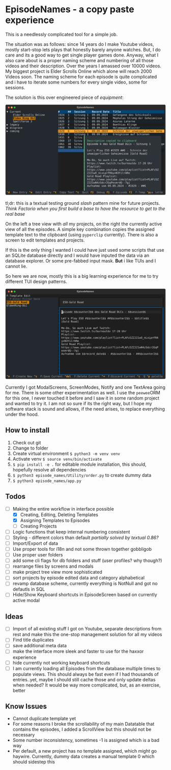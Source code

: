 # EpisodeNames - a copy paste experience

This is a needlessly complicated tool for a simple job.

The situation was as follows: since 14 years do I make Youtube videos, mostly start-stop lets plays that honestly barely anyone watches. But, I do care and its a good way to get single player games done. Anyway, what I also care about is a proper naming scheme and numbering of all those videos and their description. Over the years I amassed over 10000 videos. My biggest project is Elder Scrolls Online which alone will reach 2000 Videos soon. The naming scheme for each episode is quite complicated and i have to iterate some numbers for every single video, some for sessions.

The solution is this over engineered piece of _equipment_:

![Main Page](./docs/screenshot1.svg)

tl;dr: this is a textual testing ground *slash* pattern mine for future projects. *Think Factorio when you first build a base to have the resource to get to the real base*

On the left a tree view with _all_ my projects, on the right the currently active view of all the episodes. A simple key combination copies the assigned template text to the clipboard (using `pyperclip` currently). There is also a screen to edit templates and projects.

If this is the only thing I wanted I could have just used some scripts that use an SQLite database directly and I would have inputed the data via an database explorer. Or some pre-fabbed input mask. **But** i like TUIs and I cannot lie.

So here we are now, mostly this is a big learning experience for me to try different TUI design patterns.

![Template Page](./docs/screenshot2.svg)

Currently I got ModalScreens, ScreenModes, Notify and one TextArea going for me. There is some other experimentation as well. I use the `peewee`ORM for this one, I never touched it before and I saw it in some random project and wanted to try it. I am not so sure if its the right way, but I hope my software stack is sound and allows, if the need arises, to replace everything under the hood.

## How to install

1. Check out git
2. Change to folder
3. Create virtual environment `$ python3 -m venv venv`
4. Activate venv `$ source venv/bin/activate`
5. `$ pip install -e .` for editable module installation, this should, hopefully resolve all dependencies
6. `$ python3 episode_names/Utility/order.py` to create dummy data
7. `$ python3 episode_names/app.py`

## Todos

- [ ] Making the entire workflow in interface possible
  - [x] Creating, Editing, Deleting Templates
  - [x] Assigning Templates to Episodes
  - [ ] Creating Projects
- [ ] Logic functions that keep internal numbering consistent
- [ ] Styling - different colors than default _partially solved by textual 0.86?_
- [ ] Import/Export of data
- [ ] Use proper tools for i18n and not some thrown together gobbligob
- [ ] Use proper user folders
- [ ] add some cli flags for db folders and stuff (user profiles? why though?)
- [ ] rearrange files by screens and modals
- [ ] make project tree view more sophisticated
- [ ] sort projects by episode edited data and category alphabetical
- [ ] revamp database scheme, currently everything is NotNull and got no defautls in SQL
- [ ] Hide/Show Keyboard shortcuts in EpisodeScreen based on currently active modal

## Ideas

- [ ] Import of all existing stuff I got on Youtube, separate descriptions from rest and make this the one-stop management solution for all my videos
- [ ] Find title duplicates
- [ ] save additional meta data
- [ ] make the interface more sleek and faster to use for the haxxor experience
- [ ] hide currently not working keyboard shortcuts
- [ ] I am currently loading all Episodes from the database multiple times to populate views. This should always be fast even if I had thousands of entries..yet, maybe I should still cache those and only update deltas when needed? It would be way more complicated, but, as an exercise, better

## Know Issues

* Cannot duplicate template yet
* For some reasons I broke the scrollability of my main Datatable that contains the episodes, I added a ScrollView but this should not be necessary
* Some number inconsistency, sometimes -1 is assigned which is a bad way
* Per default, a new project has no template assigned, which might go haywire. Currently, dummy data creates a manual template 0 which should sidestep this